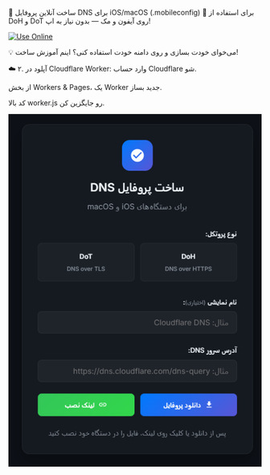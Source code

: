 
🎯 ساخت آنلاین پروفایل DNS برای iOS/macOS (.mobileconfig)
📱 برای استفاده از DoH و DoT روی آیفون و مک — بدون نیاز به اپ!

[![Use Online](https://img.shields.io/badge/Use_Online-Click_Here-0abf53?style=for-the-badge&logo=icloud&logoColor=white)](https://ios-profile-gen.kalzareth.workers.dev)


💡 می‌خوای خودت بسازی و روی دامنه خودت استفاده کنی؟ اینم آموزش ساخت!

☁️ ۲. آپلود در Cloudflare Worker:
وارد حساب Cloudflare شو.

از بخش Workers & Pages، یک Worker جدید بساز.

کد بالا worker.js رو جایگزین کن.

![نمونه پروفایل DNS](image/simple.png)
